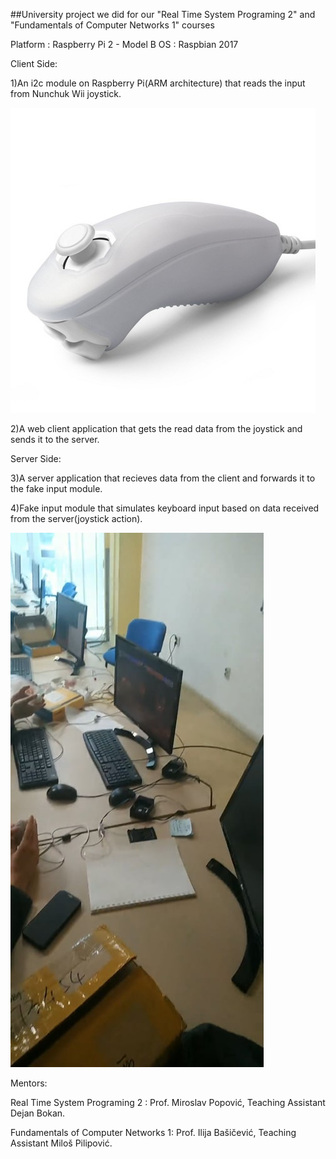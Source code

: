 ##University project we did for our "Real Time System Programing 2" and "Fundamentals of Computer Networks 1" courses


Platform : Raspberry Pi 2 - Model B 
OS : Raspbian 2017

Client Side:

1)An i2c module on Raspberry Pi(ARM architecture) that reads the input from Nunchuk Wii joystick.

![Nunchuk](./images/nunchuk.jpg)

2)A web client application that gets the read data from the joystick and sends it to the server.

Server Side:

3)A server application that recieves data from the client and forwards it to the fake input module.

4)Fake input module that simulates keyboard input based on data received from the server(joystick action).

![Nunchuk](./images/finall.jpg)

Mentors:

Real Time System Programing 2 : Prof. Miroslav Popović, Teaching Assistant Dejan Bokan.

Fundamentals of Computer Networks 1: Prof. Ilija Bašičević, Teaching Assistant Miloš Pilipović.



